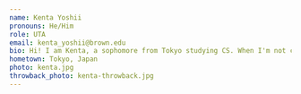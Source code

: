 ```yaml
---
name: Kenta Yoshii
pronouns: He/Him
role: UTA 
email: kenta_yoshii@brown.edu
bio: Hi! I am Kenta, a sophomore from Tokyo studying CS. When I'm not coding, I like going on runs and reading books. I am love Japanese food (only eating).
hometown: Tokyo, Japan
photo: kenta.jpg
throwback_photo: kenta-throwback.jpg
---
```

